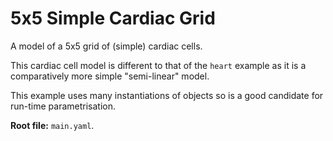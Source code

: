 # 5x5 Simple Cardiac Grid

A model of a 5x5 grid of (simple) cardiac cells.

This cardiac cell model is different to that of the `heart` example as it is a comparatively more simple "semi-linear" model.

This example uses many instantiations of objects so is a good candidate for run-time parametrisation.

**Root file:** `main.yaml`.
